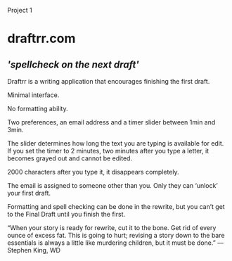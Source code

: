 Project 1

# draftrr.com 
## *'spellcheck on the next draft'*

Draftrr is a writing application that encourages finishing the first draft.  

Minimal interface.  

No formatting ability.  

Two preferences, an email address and a timer slider between 1min and 3min. 

The slider determines how long the text you are typing is available for edit.  If you set the timer to 2 minutes, two minutes after you type a letter, it becomes grayed out and cannot be edited. 

2000 characters after you type it, it disappears completely.  

The email is assigned to someone other than you.  Only they can ‘unlock’ your first draft.  

Formatting and spell checking can be done in the rewrite, but you can’t get to the Final Draft until you finish the first.

“When your story is ready for rewrite, cut it to the bone. Get rid of every ounce of excess fat. This is going to hurt; revising a story down to the bare essentials is always a little like murdering children, but it must be done.”
—Stephen King, WD